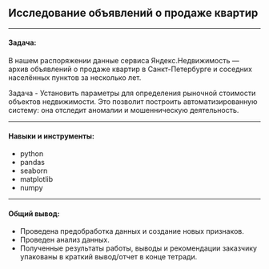 ## Исследование объявлений о продаже квартир <br/>

***
#### Задача:

В нашем распоряжении данные сервиса Яндекс.Недвижимость — архив объявлений о продаже квартир в Санкт-Петербурге и соседних населённых пунктов за несколько лет.

Задача - Установить параметры для определения рыночной стоимости объектов недвижимости. Это позволит построить автоматизированную систему: она отследит аномалии и мошенническую деятельность.

***
#### Навыки и инструменты:

* python
* pandas
* seaborn
* matplotlib
* numpy


***
#### Общий вывод:
* Проведена предобработка данных и создание новых признаков.
* Проведен анализ данных. 
* Полученные результаты работы, выводы и рекомендации заказчику упакованы в краткий вывод/отчет в конце тетради. 

